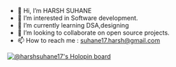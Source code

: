 - 👋 Hi, I’m HARSH SUHANE
- 👀 I’m interested in Software development.
- 🌱 I’m currently learning DSA,designing
- 💞️ I’m looking to collaborate on open source projects.
- 📫 How to reach me : suhane17.harsh@gmail.com

<!---
HARSHSUHANE17/HARSHSUHANE17 is a ✨ special ✨ repository because its `README.md` (this file) appears on your GitHub profile.
You can click the Preview link to take a look at your changes.
--->
[![@harshsuhane17's Holopin board](https://holopin.me/harshsuhane17)](https://holopin.io/@harshsuhane17)
